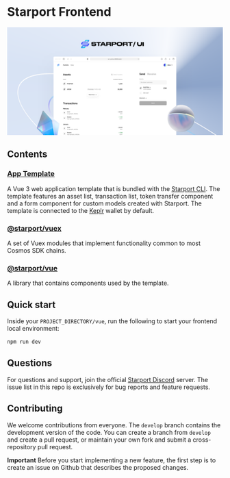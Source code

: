 # Starport Frontend

![Screenshot](./assets/cover.png)

## Contents

### [App Template](https://github.com/tendermint/vue/tree/develop/packages/template)

A Vue 3 web application template that is bundled with the [Starport CLI](https://github.com/tendermint/starport). The template features an asset list, transaction list, token transfer component and a form component for custom models created with Starport. The template is connected to the [Keplr](https://github.com/chainapsis/keplr-wallet/) wallet by default.

### [@starport/vuex](https://github.com/tendermint/vue/tree/develop/packages/vuex)

A set of Vuex modules that implement functionality common to most Cosmos SDK chains.

### [@starport/vue](https://github.com/tendermint/vue/tree/develop/packages/vue)

A library that contains components used by the template.

## Quick start

Inside your `PROJECT_DIRECTORY/vue`, run the following to start your frontend local environment:

```bash
npm run dev
```

## Questions

For questions and support, join the official [Starport Discord](https://discord.gg/starport) server. The issue list in this repo is exclusively for bug reports and feature requests.

## Contributing

We welcome contributions from everyone. The `develop` branch contains the development version of the code. You can create a branch from `develop` and create a pull request, or maintain your own fork and submit a cross-repository pull request. 

**Important** Before you start implementing a new feature, the first step is to create an issue on Github that describes the proposed changes.
